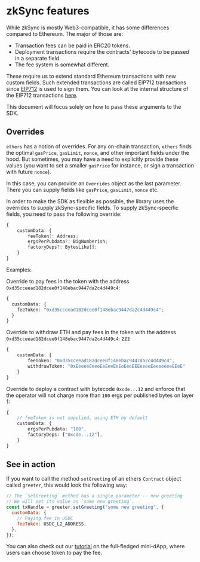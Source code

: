 # zkSync features

While zkSync is mostly Web3-compatible, it has some differences compared to Ethereum. The major of those are:

- Transaction fees can be paid in ERC20 tokens.
- Deployment transactions require the contracts' bytecode to be passed in a separate field.
- The fee system is somewhat different.

These require us to extend standard Ethereum transactions with new custom fields. Such extended transactions are called EIP712 transactions since [EIP712](https://eips.ethereum.org/EIPS/eip-712) is used to sign them. You can look at the internal structure of the EIP712 transactions [here](../api.md#eip712).

This document will focus solely on how to pass these arguments to the SDK.

## Overrides

`ethers` has a notion of overrides. For any on-chain transaction, `ethers` finds the optimal `gasPrice`, `gasLimit`, `nonce`, and other important fields under the hood. But sometimes, you may have a need to explicitly provide these values (you want to set a smaller `gasPrice` for instance, or sign a transaction with future `nonce`).

In this case, you can provide an `Overrides` object as the last parameter. There you can supply fields like `gasPrice`, `gasLimit`, `nonce` etc.

In order to make the SDK as flexible as possible, the library uses the overrides to supply zkSync-specific fields. To supply zkSync-specific fields, you need to pass the following override:

```typescript
{
    customData: {
        feeToken?: Address;
        ergsPerPubdata?: BigNumberish;
        factoryDeps?: BytesLike[];
    }
}
```

Examples:

Override to pay fees in the token with the address `0xd35cceead182dcee0f148ebac9447da2c4d449c4`:

```typescript
{
  customData: {
    feeToken: "0xd35cceead182dcee0f148ebac9447da2c4d449c4";
  }
}
```

Override to withdraw ETH and pay fees in the token with the address `0xd35cceead182dcee0f148ebac9447da2c4d449c4`:
zzz

```typescript
{
    customData: {
        feeToken: "0xd35cceead182dcee0f148ebac9447da2c4d449c4",
        withdrawToken: "0xEeeeeEeeeEeEeeEeEeEeeEEEeeeeEeeeeeeeEEeE"
    }
}
```

Override to deploy a contract with bytecode `0xcde...12` and enforce that the operator will not charge more than `100` ergs per published bytes on layer 1:

```typescript
{
    // feeToken is not supplied, using ETH by default
    customData: {
        ergsPerPubdata: "100",
        factoryDeps: ["0xcde...12"],
    }
}
```

## See in action

If you want to call the method `setGreeting` of an ethers `Contract` object called `greeter`, this would look the following way:

```javascript
// The `setGreeting` method has a single parameter -- new greeting
// We will set its value as `some new greeting`.
const txHandle = greeter.setGreeting("some new greeting", {
  customData: {
    // Paying fee in USDC
    feeToken: USDC_L2_ADDRESS,
  },
});
```

You can also check out our [tutorial](../../dev/guide/hello-world.md) on the full-fledged mini-dApp, where users can choose token to pay the fee.
